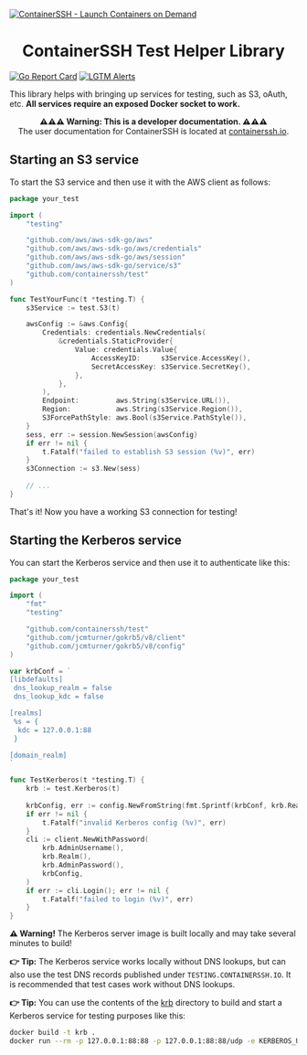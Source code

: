 [![ContainerSSH - Launch Containers on Demand](https://containerssh.github.io/images/logo-for-embedding.svg)](https://containerssh.io/)

<!--suppress HtmlDeprecatedAttribute -->
<h1 align="center">ContainerSSH Test Helper Library</h1>

[![Go Report Card](https://goreportcard.com/badge/github.com/containerssh/test?style=for-the-badge)](https://goreportcard.com/report/github.com/containerssh/test)
[![LGTM Alerts](https://img.shields.io/lgtm/alerts/github/ContainerSSH/test?style=for-the-badge)](https://lgtm.com/projects/g/ContainerSSH/test/)

This library helps with bringing up services for testing, such as S3, oAuth, etc. **All services require an exposed Docker socket to work.**

<p align="center"><strong>⚠⚠⚠ Warning: This is a developer documentation. ⚠⚠⚠</strong><br />The user documentation for ContainerSSH is located at <a href="https://containerssh.io">containerssh.io</a>.</p>

## Starting an S3 service

To start the S3 service and then use it with the AWS client as follows:

```go
package your_test

import (
    "testing"

    "github.com/aws/aws-sdk-go/aws"
    "github.com/aws/aws-sdk-go/aws/credentials"
    "github.com/aws/aws-sdk-go/aws/session"
    "github.com/aws/aws-sdk-go/service/s3"
    "github.com/containerssh/test"
)

func TestYourFunc(t *testing.T) {
    s3Service := test.S3(t)

    awsConfig := &aws.Config{
        Credentials: credentials.NewCredentials(
            &credentials.StaticProvider{
                Value: credentials.Value{
                    AccessKeyID:     s3Service.AccessKey(),
                    SecretAccessKey: s3Service.SecretKey(),
                },
            },
        ),
        Endpoint:         aws.String(s3Service.URL()),
        Region:           aws.String(s3Service.Region()),
        S3ForcePathStyle: aws.Bool(s3Service.PathStyle()),
    }
    sess, err := session.NewSession(awsConfig)
    if err != nil {
        t.Fatalf("failed to establish S3 session (%v)", err)
    }
    s3Connection := s3.New(sess)
    
    // ...
}
```

That's it! Now you have a working S3 connection for testing!

## Starting the Kerberos service

You can start the Kerberos service and then use it to authenticate like this:

```go
package your_test

import (
    "fmt"
    "testing"

    "github.com/containerssh/test"
    "github.com/jcmturner/gokrb5/v8/client"
    "github.com/jcmturner/gokrb5/v8/config"
)

var krbConf = `
[libdefaults]
 dns_lookup_realm = false
 dns_lookup_kdc = false

[realms]
 %s = {
  kdc = 127.0.0.1:88
 }

[domain_realm]
`

func TestKerberos(t *testing.T) {
    krb := test.Kerberos(t)
    
    krbConfig, err := config.NewFromString(fmt.Sprintf(krbConf, krb.Realm()))
    if err != nil {
        t.Fatalf("invalid Kerberos config (%v)", err)
    }
    cli := client.NewWithPassword(
        krb.AdminUsername(),
        krb.Realm(),
        krb.AdminPassword(),
        krbConfig,
    )
    if err := cli.Login(); err != nil {
        t.Fatalf("failed to login (%v)", err)
    }
}
```

**⚠️ Warning!** The Kerberos server image is built locally and may take several minutes to build!

**👉 Tip:** The Kerberos service works locally without DNS lookups, but can also use the test DNS records published under `TESTING.CONTAINERSSH.IO`. It is recommended that test cases work without DNS lookups.

**👉 Tip:** You can use the contents of the [krb](krb) directory to build and start a Kerberos service for testing purposes like this:

```bash
docker build -t krb .
docker run --rm -p 127.0.0.1:88:88 -p 127.0.0.1:88:88/udp -e KERBEROS_USERNAME=admin -e KERBEROS_PASSWORD=testing -ti krb
```
